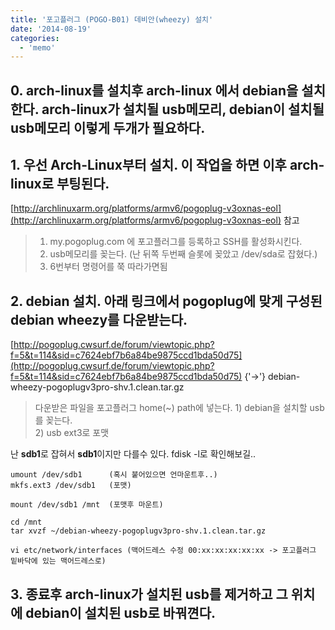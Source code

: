 ```yaml
---
title: '포고플러그 (POGO-B01) 데비안(wheezy) 설치'
date: '2014-08-19'
categories:
  - 'memo'
---
```


## 0\. arch-linux를 설치후 arch-linux 에서 debian을 설치한다. arch-linux가 설치될 usb메모리, debian이 설치될 usb메모리 이렇게 두개가 필요하다.

## 1\. 우선 Arch-Linux부터 설치. 이 작업을 하면 이후 arch-linux로 부팅된다.

[http://archlinuxarm.org/platforms/armv6/pogoplug-v3oxnas-eol](http://archlinuxarm.org/platforms/armv6/pogoplug-v3oxnas-eol) 참고

> 1. my.pogoplug.com 에 포고플러그를 등록하고 SSH를 활성화시킨다.
> 2. usb메모리를 꽂는다. (난 뒤쪽 두번째 슬롯에 꽂았고 /dev/sda로 잡혔다.)
> 3. 6번부터 명령어를 쭉 따라가면됨

## 2\. debian 설치. 아래 링크에서 pogoplug에 맞게 구성된 debian wheezy를 다운받는다.

[http://pogoplug.cwsurf.de/forum/viewtopic.php?f=5&t=114&sid=c7624ebf7b6a84be9875ccd1bda50d75](http://pogoplug.cwsurf.de/forum/viewtopic.php?f=5&t=114&sid=c7624ebf7b6a84be9875ccd1bda50d75) {'->'} debian-wheezy-pogoplugv3pro-shv.1.clean.tar.gz

> 다운받은 파일을 포고플러그 home(~) path에 넣는다. 1) debian을 설치할 usb를 꽂는다.  
> 2) usb ext3로 포맷

난 **sdb1**로 잡혀서 **sdb1**이지만 다를수 있다. fdisk -l로 확인해보길..

```
umount /dev/sdb1      (혹시 붙어있으면 언마운트후..)
mkfs.ext3 /dev/sdb1   (포맷)

mount /dev/sdb1 /mnt  (포맷후 마운트)

cd /mnt
tar xvzf ~/debian-wheezy-pogoplugv3pro-shv.1.clean.tar.gz

vi etc/network/interfaces (맥어드레스 수정 00:xx:xx:xx:xx:xx -> 포고플러그 밑바닥에 있는 맥어드레스로)
```

## 3\. 종료후 arch-linux가 설치된 usb를 제거하고 그 위치에 debian이 설치된 usb로 바꿔껸다.
